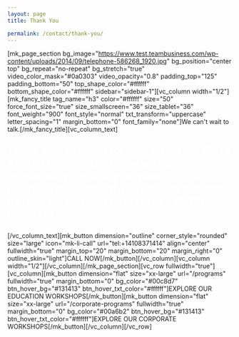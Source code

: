 ```yaml
---
layout: page
title: Thank You

permalink: /contact/thank-you/
---
```

[mk_page_section bg_image="https://www.test.teambusiness.com/wp-content/uploads/2014/09/telephone-586268_1920.jpg" bg_position="center top" bg_repeat="no-repeat" bg_stretch="true" video_color_mask="#0a0303" video_opacity="0.8" padding_top="125" padding_bottom="50" top_shape_color="#ffffff" bottom_shape_color="#ffffff" sidebar="sidebar-1"][vc_column width="1/2"][mk_fancy_title tag_name="h3" color="#ffffff" size="50" force_font_size="true" size_smallscreen="36" size_tablet="36" font_weight="900" font_style="normal" txt_transform="uppercase" letter_spacing="1" margin_bottom="0" font_family="none"]We can't wait to talk.[/mk_fancy_title][vc_column_text]
<p style="color: #fff; font-size: 24px;">Thank you so much for contacting us. We're excited to chat about how we can accelerate your ability to make critical business decisions. If you need to contact us right away, don't hesitate to call 410-837-1414</p>
[/vc_column_text][mk_button dimension="outline" corner_style="rounded" size="large" icon="mk-li-call" url="tel:+14108371414" align="center" fullwidth="true" margin_top="20" margin_bottom="20" margin_right="0" outline_skin="light"]CALL NOW[/mk_button][/vc_column][vc_column width="1/2"][/vc_column][/mk_page_section][vc_row fullwidth="true"][vc_column][mk_button dimension="flat" size="xx-large" url="/programs" fullwidth="true" margin_bottom="0" bg_color="#00c8d7" btn_hover_bg="#131413" btn_hover_txt_color="#ffffff"]EXPLORE OUR EDUCATION WORKSHOPS[/mk_button][mk_button dimension="flat" size="xx-large" url="/corporate-programs" fullwidth="true" margin_bottom="0" bg_color="#00a6b2" btn_hover_bg="#131413" btn_hover_txt_color="#ffffff"]EXPLORE OUR CORPORATE WORKSHOPS[/mk_button][/vc_column][/vc_row]
